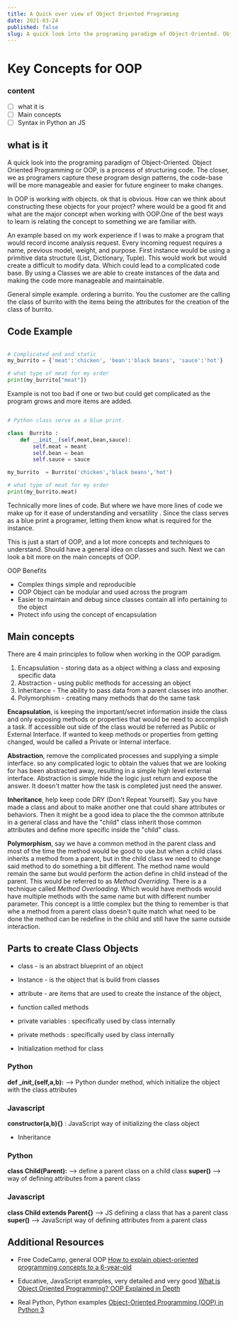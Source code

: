 ```yaml
---
title: A Quick over view of Object Oriented Programing
date: 2021-03-24
published: false
slug: A quick look into the programing paradigm of Object-Oriented. Object Oriented Programming or OOP, is a process of structuring code. The closer, we as programers capture these program design patterns, the code-base will be more manageable and easier for future engineer to make changes. 
---
```



# Key Concepts for OOP

### content
- [ ] what it is
- [ ] Main concepts
- [ ] Syntax in Python an JS

## what is it

A quick look into the programing paradigm of Object-Oriented. Object Oriented Programming or OOP, is a process of structuring code. The closer, we as programers capture these program design patterns, the code-base will be more manageable and easier for future engineer to make changes. 

In OOP is working with objects. ok that is obvious. How can we think about constructing these objects for your project? where would be a good fit and what are the major concept when working with OOP.One of the best ways to learn is relating the concept to something we are familiar with. 

An example based on my work experience if I was to make a program that would record income analysis request. Every incoming request requires a name, previous model, weight, and purpose. First instance would be using a primitive data structure (List, Dictionary, Tuple). This would work but would create a difficult to modify data. Which could lead to a complicated code base. By using a Classes we are able to create instances of the data and making the code more manageable and maintainable.

General simple example. ordering a burrito. You the customer are the calling the class of burrito with the items being the attributes for the creation of the class of burrito. 


## Code Example 

```python

# Complicated and and static
my_burrito = {'meat':'chicken', 'bean':'black beans', 'sauce':'hot'}

# what type of meat for my order
print(my_burrito["meat"])

```
Example is not too bad if one or two but could get complicated as the program grows and more items are added.

```python

# Python class serve as a blue print.

class  Burrito :
    def __init__(self,meat,bean,sauce):
        self.meat = meant
        self.bean = bean
        self.sauce = sauce

my_burrito  = Burrito('chicken','black beans','hot')

# what type of meat for my order
print(my_burrito.meat)

```

Technically more lines of code. But where we have more lines of code we make up for it ease of understanding and versatility . Since the class serves as a blue print a programer, letting them know what is required for the instance.

This is just a start of OOP, and a lot more concepts and techniques to understand. Should have a general idea on classes and such. Next we can look a bit more on the main concepts of OOP.

OOP Benefits
- Complex things simple and reproducible
- OOP Object can be modular and used across the program
- Easier to maintain and debug since classes contain all info pertaining to the object
- Protect info using the concept of encapsulation


## Main concepts

There are 4 main principles to follow when working in the OOP paradigm. 

1. Encapsulation - storing data as a object withing a class and exposing specific data
2. Abstraction - using public methods for accessing an object
3. Inheritance - The ability to pass data from a parent classes into another.
4. Polymorphism - creating many methods that do the same task 

**Encapsulation**, is keeping the important/secret information inside the class and only exposing methods or properties that would be need to accomplish a task. If accessible out side of the class would be referred as Public or External Interface. If wanted to keep methods or properties from getting changed, would be called a Private or Internal interface. 

**Abstraction**, remove the complicated processes and supplying a simple interface. so any complicated logic to obtain the values that we are looking for has been abstracted away, resulting in a simple high level external interface. Abstraction is simple hide the logic just return and expose the answer. It doesn't matter how the task is completed just need the answer.

**Inheritance**, help keep code DRY (Don't Repeat Yourself). Say you have made a class and about to make another one that could share attributes or behaviors. Then it might be a good idea to place the the common attribute in a general class and have the "child" class inherit those common attributes and define more specific inside the "child" class. 

**Polymorphism**, say we have a common method in the parent class and most of the time the method would be good to use.but when a child class inherits a method from a parent, but in the child class we need to change said method to do something a bit different. The method name would remain the same but would perform the action define in child instead of the parent. This would be referred to as *Method Overriding*. There is a a technique called *Method Overloading*. Which would have methods would have multiple methods with the same name but with different number parameter. This concept is a little complex but the thing to remember is that whe a method from a parent class doesn't quite match what need to be done the method can be redefine in the child and still have the same outside interaction. 



## Parts to create Class Objects

- class - is an abstract blueprint of an object
- Instance - is the object that is build from classes
- attribute -  are items that are used to create the instance of the object, 
- function  called methods
- private variables : specifically used by class internally
- private methods : specifically used by class internally



- Initialization method for class
### Python
**def \__init\__(self,a,b):** --> Python dunder method, which initialize the object with the class attributes 
### Javascript
**constructor(a,b){}** : JavaScript way of initializing the class object


- Inheritance 

### Python
**class Child(Parent):** -->  define a parent class on a child class
**super()** -->  way of defining attributes from  a parent class

### Javascript
**class Child extends Parent{}** --> JS defining a class that has a parent class
**super()** --> JavaScript way of defining attributes from  a parent class


## Additional Resources
- Free CodeCamp, general OOP 
[How to explain object-oriented programming concepts to a 6-year-old](https://www.freecodecamp.org/news/object-oriented-programming-concepts-21bb035f7260/)

- Educative, JavaScript examples, very detailed and very good
[What is Object Oriented Programming? OOP Explained in Depth](https://www.educative.io/blog/object-oriented-programming)

- Real Python, Python examples
[Object-Oriented Programming (OOP) in Python 3](https://realpython.com/python3-object-oriented-programming/#instantiate-an-object-in-python)